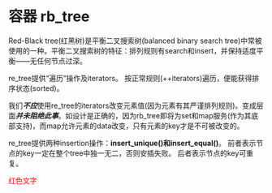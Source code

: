 # 容器 rb_tree

Red-Black tree(红黑树)是平衡二叉搜索树(balanced binary search tree)中常被使用的一种。平衡二叉搜索树的特征：排列规则有search和insert，并保持适度平衡——无任何节点过深。

re_tree提供“遍历”操作及iterators。
按正常规则(++iterators)遍历，便能获得排序状态(sorted)。

我们***不应***使用re_tree的iterators改变元素值(因为元素有其严谨排列规则)。变成层面***并未阻绝此事***。如设计是正确的，因为rb_tree即将为set和map服务(作为其底部支持)，而map允许元素的data改变，只有元素的key才是不可被改变的。

re_tree提供两种insertion操作：**insert_unique()**和**insert_equal()**。
前者表示节点的key一定在整个tree中独一无二，否则安插失败。
后者表示节点的key可重复。

<span style="color:red;">红色文字</span>
